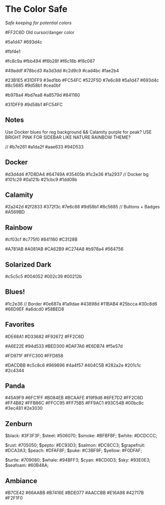 # The Color Safe

_Safe keeping for potential colors_

#FF2C6D Old cursor/danger color

#5a1d47
#693d4c

#fbf4e1

#fc8c9a
#fbb494
#f6b28f
#f6c18b
#f8c087

#49addf
#78bcd3
#a3d3dd
#c2d9c9
#cad4bc
#fae2b4

#23B1E5
#31DFF9
#3ed1bb
#FC54FC
#522F5D
#7e6c88
#5a1d47
#693d4c
#8c5685
#9d58b1
#cea0bf

#b978a4
#bd7ea8
#a8579d
#841160

#31DFF9
#9d58b1
#FC54FC
## Notes

Use Docker blues for reg background && Calamity purple for peak?
USE BRIGHT PINK FOR SIDEBAR LIKE NATURE RAINBOW THEME?

// #b7e261 #a1da2f #aae633 #94D533

## Docker

#d3d4d4
#7D8DA4
#64749A
#35405b
#1c2e36
#1a2937 // Docker bg
#101c29
#0a121b
#21cbc9
#1dd09b

## Calamity

#2a242d
#2f2833
#372f3c
#7e6c88
#9d58b1
#8c5685 // Buttons + Badges
#A569BD

## Rainbow

#cf03cf
#c775f0
#841160
#C3128B

#A781AB #A081AB #CA62B9 #C274A8 #b978a4 #564756

## Solarized Dark

#c5c5c5
#004052
#002c39
#00212b

## Blues!

#1c2e36 // Border
#0e687a
#1a9dae
#43898d
#11BAB4
#25bcca
#30c8d6
#66D9EF
#a6dcd0
#58BED8

## Favorites

#DE68A1
#D33682
#F92672
#FF2C6D

#A6E22E
#94d533
#BED300
#DAF7A6
#E6DB74
#f5e57d

#FD971F
#FFC300
#FFD858

#DACDBB
#c5c8c6
#969896
#4a4f57
#404C5B
#282a2e
#201c1c
#2c4344

## Panda

#45A9F9
#6FC1FF
#B084EB
#BCAAFE
#19f9d8
#6FE7D2
#FF2C6D
#FF4B82
#FFB86C
#FFCC95
#FF75B5
#FF9AC1
#93C54B
#00bc8c
#3ec481
#2e3030

## Zenburn

$black: #3F3F3F;
$steel: #506070;
$smoke: #BFBFBF;
$white: #DCDCCC;

$rust: #705050;
$pepto: #EC93D3;
$salmon: #DC8CC3;
$grapefruit: #DCA3A3;
$peach: #DFAF8F;
$puke: #C3BF9F;
$yellow: #F0DFAF;

$turtle: #709080;
$whale: #94BFF3;
$cyan: #8CD0D3;
$sky: #93E0E3;
$seafoam: #60B48A;

## Ambiance

#B7CE42
#66AABB
#B7416E
#BDE077
#AACCBB
#E16A98
#42717B
#F2F1F0
